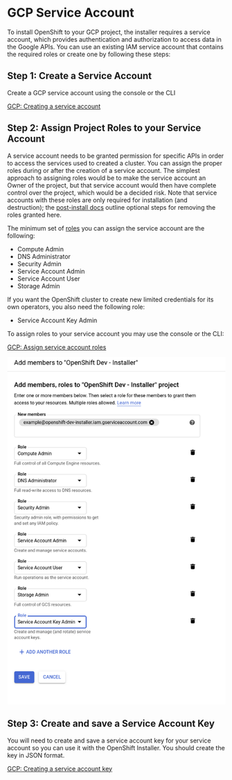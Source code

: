 # GCP Service Account
To install OpenShift to your GCP project, the installer requires a service account, which provides authentication and authorization to access data in the Google APIs. You can use an existing IAM service account that contains the required roles or create one by following these steps:


## Step 1: Create a Service Account

Create a GCP service account using the console or the CLI

[GCP: Creating a service account][sa-create]

## Step 2: Assign Project Roles to your Service Account

A service account needs to be granted permission for specific APIs in order to access the services used to created a cluster. You can assign the proper roles during or after the creation of a service account. The simplest approach to assigning roles would be to make the service account an Owner of the project, but that service account would then have complete control over the project, which would be a decided risk. Note that service accounts with these roles are only required for installation (and destruction); the [post-install docs](postinstall.md) outline optional steps for removing the roles granted here.

The minimum set of [roles][gcp-roles] you can assign the service account are the following:
- Compute Admin
- DNS Administrator
- Security Admin
- Service Account Admin
- Service Account User
- Storage Admin

If you want the OpenShift cluster to create new limited credentials for its own operators, you also need the following
role:
- Service Account Key Admin

To assign roles to your service account you may use the console or the CLI:

[GCP: Assign service account roles][sa-assign]

![Add roles to a GCP service account](images/gcp-roles.png)

## Step 3: Create and save a Service Account Key

You will need to create and save a service account key for your service account so you can use it with the OpenShift Installer. You should create the key in JSON format.

[GCP: Creating a service account key][sa-key]

[sa-create]: https://cloud.google.com/iam/docs/creating-managing-service-accounts#creating_a_service_account
[gcp-roles]: https://cloud.google.com/iam/docs/understanding-roles#predefined_roles
[sa-assign]: https://cloud.google.com/iam/docs/granting-roles-to-service-accounts#granting_access_to_a_service_account_for_a_resource
[sa-key]: https://cloud.google.com/iam/docs/creating-managing-service-account-keys#creating_service_account_keys
